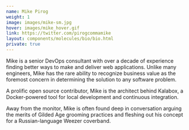 ```yaml
---
name: Mike Pirog
weight: 1
image: images/mike-sm.jpg
hover: images/mike_hover.gif
link: https://twitter.com/pirogcommamike
layout: components/molecules/bio/bio.html
private: true
---
```

Mike is a senior DevOps consultant with over a decade of experience finding better ways to make and deliver web applications. Unlike many engineers, Mike has the rare ability to recognize business value as the foremost concern in determining the solution to any software problem.

A prolific open source contributor, Mike is the architect behind Kalabox, a Docker-powered tool for local development and continuous integration.

Away from the monitor, Mike is often found deep in conversation arguing the merits of Gilded Age grooming practices and fleshing out his concept for a Russian-language Weezer coverband.

